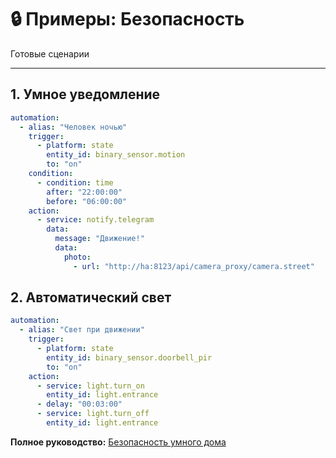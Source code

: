 # 🔒 Примеры: Безопасность

Готовые сценарии

---

## 1. Умное уведомление

```yaml
automation:
  - alias: "Человек ночью"
    trigger:
      - platform: state
        entity_id: binary_sensor.motion
        to: "on"
    condition:
      - condition: time
        after: "22:00:00"
        before: "06:00:00"
    action:
      - service: notify.telegram
        data:
          message: "Движение!"
          data:
            photo:
              - url: "http://ha:8123/api/camera_proxy/camera.street"
```

## 2. Автоматический свет

```yaml
automation:
  - alias: "Свет при движении"
    trigger:
      - platform: state
        entity_id: binary_sensor.doorbell_pir
        to: "on"
    action:
      - service: light.turn_on
        entity_id: light.entrance
      - delay: "00:03:00"
      - service: light.turn_off
        entity_id: light.entrance
```

**Полное руководство:** [Безопасность умного дома](../guides/security.md)
